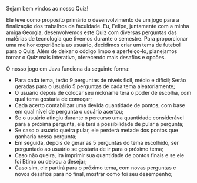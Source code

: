 Sejam bem vindos ao nosso Quiz!

Ele teve como proposito primário o desenvolvimento de um jogo para a finalização dos trabalhos da faculdade. Eu, Felipe, juntamente com a minha amiga Georgia, desenvolvemos este Quiz com diversas perguntas das matérias de tecnologia que tivemos durante o semestre. Para proporcionar uma melhor experiência ao usuário, decidimos criar um tema de futebol para o Quiz. Além de deixar o código limpo e aperfeiço-lo, planejamos tornar o Quiz mais interativo, oferecendo mais desafios e opcões.

O nosso jogo em Java funciona da seguinte forma:
- Para cada tema, terão 9 perguntas de níveis flcil, médio e dificil;
Serão geradas para o usuário 5 perguntas de cada tema aleatoriamente;
- O usuário depois de colocar seu nickname terá o poder de escolha, com qual tema gostaria de começar;
- Cada acerto contabilizar uma devida quantidade de pontos, com base em qual nível de pergunta o usuário acertou;
- Se o usuário atingiu durante o percurso uma quantidade considerável para a próxima pergunta, ele terá a possibilidade de pular a pergunta;
- Se caso o usuário queira pular, ele perderá metade dos pontos que ganharia nessa pergunta;
- Em seguida, depois de gerar as 5 perguntas do tema escolhido, ser perguntado ao usuário se gostaria de ir para o próximo tema;
- Caso não queira, ira imprimir sua quantidade de pontos finais e se ele foi Btimo ou deixou a desejar;
- Caso sim, ele partirá para o próximo tema, com novas perguntas e novos desafios para no final, mostrar como foi seu desempenho;
